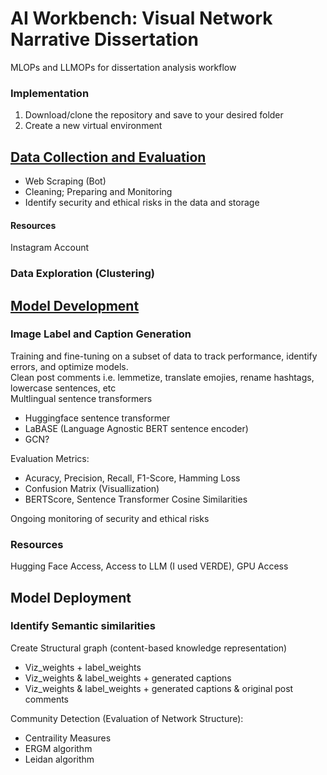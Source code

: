 # AI Workbench: Visual Network Narrative Dissertation
MLOPs and LLMOPs for dissertation analysis workflow

### Implementation

1. Download/clone the repository and save to your desired folder 
2. Create a new virtual environment


## [Data Collection and Evaluation](https://github.com/lwdozal/Dissertation_AI_Workbench/tree/main/data_collection)
- Web Scraping (Bot) 
- Cleaning; Preparing and Monitoring   
- Identify security and ethical risks in the data and storage
#### Resources
Instagram Account

### Data Exploration (Clustering)

## [Model Development](https://github.com/lwdozal/Dissertation_AI_Workbench/tree/main/Step1_Pattern_Detection)

### Image Label and Caption Generation
Training and fine-tuning on a subset of data to track performance, identify errors, and optimize models.\
Clean post comments i.e. lemmetize, translate emojies, rename hashtags, lowercase sentences, etc \
Multlingual sentence transformers
- Huggingface sentence transformer
- LaBASE (Language Agnostic BERT sentence encoder)
- GCN?

Evaluation Metrics: 
- Acuracy, Precision, Recall, F1-Score, Hamming Loss
- Confusion Matrix (Visuallization)
- BERTScore, Sentence Transformer Cosine Similarities

Ongoing monitoring of security and ethical risks 

### Resources
Hugging Face Access, Access to LLM (I used VERDE), GPU Access

<!-- Torch, Torchvision, \
transformers, sentence transformers,  \
PIL, Requests, pydantic, open-cv, os \
langchain core and openai, \ -->



## Model Deployment

### Identify Semantic similarities

Create Structural graph (content-based knowledge representation) 
- Viz_weights + label_weights
- Viz_weights & label_weights + generated captions
- Viz_weights & label_weights + generated captions & original post comments

Community Detection (Evaluation of Network Structure):
- Centraility Measures
- ERGM algorithm
- Leidan algorithm
